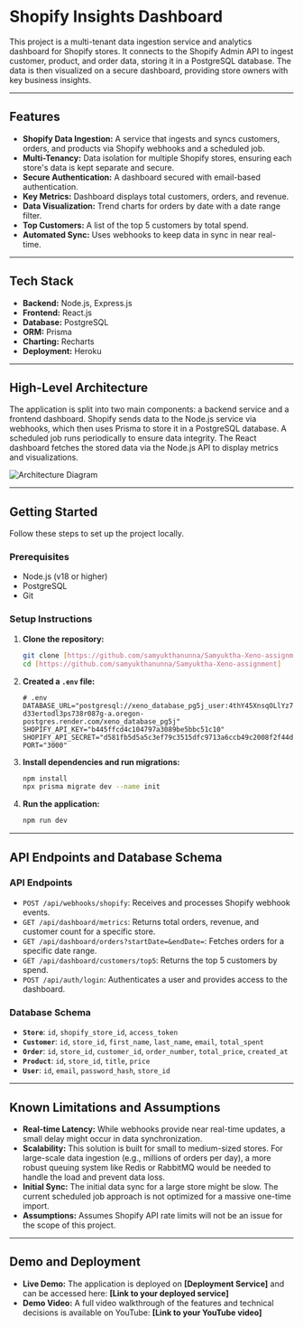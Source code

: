 # Shopify Insights Dashboard

This project is a multi-tenant data ingestion service and analytics dashboard for Shopify stores. It connects to the Shopify Admin API to ingest customer, product, and order data, storing it in a PostgreSQL database. The data is then visualized on a secure dashboard, providing store owners with key business insights.

---

## Features

-   **Shopify Data Ingestion:** A service that ingests and syncs customers, orders, and products via Shopify webhooks and a scheduled job.
-   **Multi-Tenancy:** Data isolation for multiple Shopify stores, ensuring each store's data is kept separate and secure.
-   **Secure Authentication:** A dashboard secured with email-based authentication.
-   **Key Metrics:** Dashboard displays total customers, orders, and revenue.
-   **Data Visualization:** Trend charts for orders by date with a date range filter.
-   **Top Customers:** A list of the top 5 customers by total spend.
-   **Automated Sync:** Uses webhooks to keep data in sync in near real-time.

---

## Tech Stack

-   **Backend:** Node.js, Express.js
-   **Frontend:** React.js
-   **Database:** PostgreSQL
-   **ORM:** Prisma
-   **Charting:** Recharts
-   **Deployment:** Heroku

---

## High-Level Architecture

The application is split into two main components: a backend service and a frontend dashboard. Shopify sends data to the Node.js service via webhooks, which then uses Prisma to store it in a PostgreSQL database. A scheduled job runs periodically to ensure data integrity. The React dashboard fetches the stored data via the Node.js API to display metrics and visualizations.

![Architecture Diagram](https://drive.google.com/file/d/1pLR52jSVmuBt4lnG6C4A3Pdy5GmQgxAM/view?usp=drivesdk)

---

## Getting Started

Follow these steps to set up the project locally.

### Prerequisites

-   Node.js (v18 or higher)
-   PostgreSQL
-   Git

### Setup Instructions

1.  **Clone the repository:**
    ```sh
    git clone [https://github.com/samyukthanunna/Samyuktha-Xeno-assignment.git]
    cd [https://github.com/samyukthanunna/Samyuktha-Xeno-assignment]
    ```

2.  **Created a `.env` file:**
    

    ```
    # .env
    DATABASE_URL="postgresql://xeno_database_pg5j_user:4thY45XnsqOLlYz7dm90HxG7QEoSxYbQ@dpg-d33ertodl3ps738r087g-a.oregon-postgres.render.com/xeno_database_pg5j"
    SHOPIFY_API_KEY="b445ffcd4c104797a3089be5bbc51c10"
    SHOPIFY_API_SECRET="d581fb5d5a5c3ef79c3515dfc9713a6ccb49c2008f2f44db66542177b1edef72"
    PORT="3000"
    ```

3.  **Install dependencies and run migrations:**
    ```sh
    npm install
    npx prisma migrate dev --name init
    ```

4.  **Run the application:**
    ```sh
    npm run dev
    ```

---

## API Endpoints and Database Schema

### API Endpoints

-   `POST /api/webhooks/shopify`: Receives and processes Shopify webhook events.
-   `GET /api/dashboard/metrics`: Returns total orders, revenue, and customer count for a specific store.
-   `GET /api/dashboard/orders?startDate=&endDate=`: Fetches orders for a specific date range.
-   `GET /api/dashboard/customers/top5`: Returns the top 5 customers by spend.
-   `POST /api/auth/login`: Authenticates a user and provides access to the dashboard.

### Database Schema

-   **`Store`**: `id`, `shopify_store_id`, `access_token`
-   **`Customer`**: `id`, `store_id`, `first_name`, `last_name`, `email`, `total_spent`
-   **`Order`**: `id`, `store_id`, `customer_id`, `order_number`, `total_price`, `created_at`
-   **`Product`**: `id`, `store_id`, `title`, `price`
-   **`User`**: `id`, `email`, `password_hash`, `store_id`

---

## Known Limitations and Assumptions

-   **Real-time Latency:** While webhooks provide near real-time updates, a small delay might occur in data synchronization.
-   **Scalability:** This solution is built for small to medium-sized stores. For large-scale data ingestion (e.g., millions of orders per day), a more robust queuing system like Redis or RabbitMQ would be needed to handle the load and prevent data loss.
-   **Initial Sync:** The initial data sync for a large store might be slow. The current scheduled job approach is not optimized for a massive one-time import.
-   **Assumptions:** Assumes Shopify API rate limits will not be an issue for the scope of this project.

---

## Demo and Deployment

-   **Live Demo:** The application is deployed on **[Deployment Service]** and can be accessed here: **[Link to your deployed service]**
-   **Demo Video:** A full video walkthrough of the features and technical decisions is available on YouTube: **[Link to your YouTube video]**
